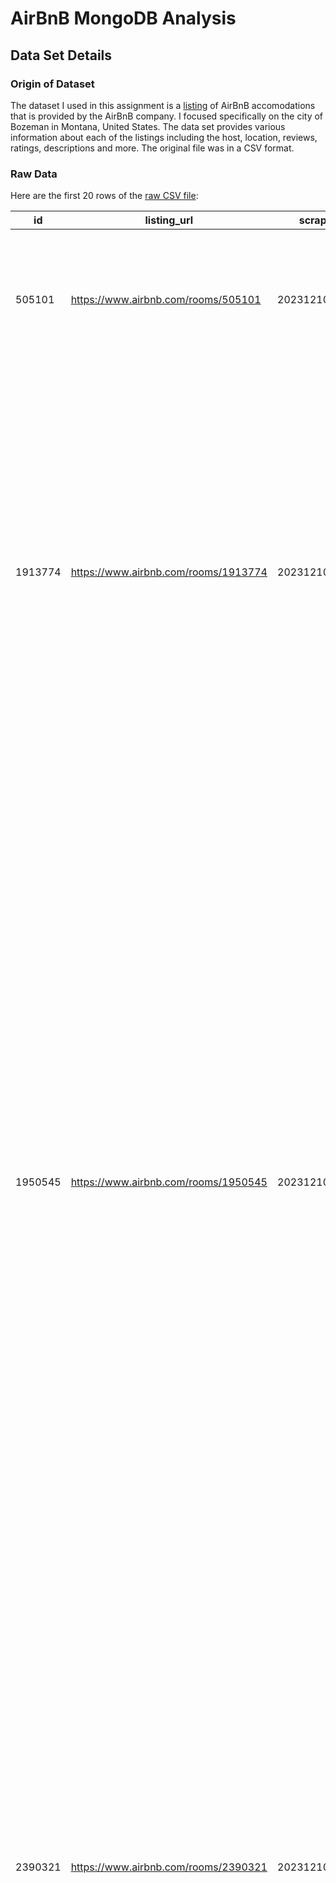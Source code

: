 # AirBnB MongoDB Analysis

## Data Set Details

### Origin of Dataset
The dataset I used in this assignment is a [listing](https://insideairbnb.com/get-the-data/) of AirBnB accomodations that is provided by the AirBnB company. I focused specifically on the city of Bozeman in Montana, United States. The data set provides various information about each of the listings including the host, location, reviews, ratings, descriptions and more. The original file was in a CSV format.

### Raw Data

Here are the first 20 rows of the [raw CSV file](data/listings.csv):

|id     |listing_url                         |scrape_id     |last_scraped|source     |name                                                         |description|neighborhood_overview                                                                                                                                                                                                                                                                                                                                                                                                                                                                                                                                                                                                                                                                                                                                                                                                                                                                                                                                                                                                                   |picture_url                                                                                                    |host_id |host_url                                  |host_name    |host_since|host_location    |host_about                                                                                                                                                                                                                                                                                                                                                                                                                                                                                                                                                                                                                                                                                                                                                                                                                                                                                                                                                                                                                                                                                                                                                                                                                                                                                                                                                                                                                                                                                                                                                                                                                                                                                                                                                                                                                                                                                                                                                                                                                                                                                                                                                                                                                                                                    |host_response_time|host_response_rate|host_acceptance_rate|host_is_superhost|host_thumbnail_url                                                                                                               |host_picture_url                                                                                                                    |host_neighbourhood|host_listings_count|host_total_listings_count|host_verifications              |host_has_profile_pic|host_identity_verified|neighbourhood                  |neighbourhood_cleansed|neighbourhood_group_cleansed|latitude|longitude |property_type       |room_type      |accommodates|bathrooms|bathrooms_text|bedrooms|beds|amenities|price  |minimum_nights|maximum_nights|minimum_minimum_nights|maximum_minimum_nights|minimum_maximum_nights|maximum_maximum_nights|minimum_nights_avg_ntm|maximum_nights_avg_ntm|calendar_updated|has_availability|availability_30|availability_60|availability_90|availability_365|calendar_last_scraped|number_of_reviews|number_of_reviews_ltm|number_of_reviews_l30d|first_review|last_review|review_scores_rating|review_scores_accuracy|review_scores_cleanliness|review_scores_checkin|review_scores_communication|review_scores_location|review_scores_value|license|instant_bookable|calculated_host_listings_count|calculated_host_listings_count_entire_homes|calculated_host_listings_count_private_rooms|calculated_host_listings_count_shared_rooms|reviews_per_month|
|-------|------------------------------------|--------------|------------|-----------|-------------------------------------------------------------|-----------|----------------------------------------------------------------------------------------------------------------------------------------------------------------------------------------------------------------------------------------------------------------------------------------------------------------------------------------------------------------------------------------------------------------------------------------------------------------------------------------------------------------------------------------------------------------------------------------------------------------------------------------------------------------------------------------------------------------------------------------------------------------------------------------------------------------------------------------------------------------------------------------------------------------------------------------------------------------------------------------------------------------------------------------|---------------------------------------------------------------------------------------------------------------|--------|------------------------------------------|-------------|----------|-----------------|------------------------------------------------------------------------------------------------------------------------------------------------------------------------------------------------------------------------------------------------------------------------------------------------------------------------------------------------------------------------------------------------------------------------------------------------------------------------------------------------------------------------------------------------------------------------------------------------------------------------------------------------------------------------------------------------------------------------------------------------------------------------------------------------------------------------------------------------------------------------------------------------------------------------------------------------------------------------------------------------------------------------------------------------------------------------------------------------------------------------------------------------------------------------------------------------------------------------------------------------------------------------------------------------------------------------------------------------------------------------------------------------------------------------------------------------------------------------------------------------------------------------------------------------------------------------------------------------------------------------------------------------------------------------------------------------------------------------------------------------------------------------------------------------------------------------------------------------------------------------------------------------------------------------------------------------------------------------------------------------------------------------------------------------------------------------------------------------------------------------------------------------------------------------------------------------------------------------------------------------------------------------------|------------------|------------------|--------------------|-----------------|---------------------------------------------------------------------------------------------------------------------------------|------------------------------------------------------------------------------------------------------------------------------------|------------------|-------------------|-------------------------|--------------------------------|--------------------|----------------------|-------------------------------|----------------------|----------------------------|--------|----------|--------------------|---------------|------------|---------|--------------|--------|----|---------|-------|--------------|--------------|----------------------|----------------------|----------------------|----------------------|----------------------|----------------------|----------------|----------------|---------------|---------------|---------------|----------------|---------------------|-----------------|---------------------|----------------------|------------|-----------|--------------------|----------------------|-------------------------|---------------------|---------------------------|----------------------|-------------------|-------|----------------|------------------------------|-------------------------------------------|--------------------------------------------|-------------------------------------------|-----------------|
|505101 |https://www.airbnb.com/rooms/505101 |20231210055146|2023-12-10  |city scrape|Home in Bozeman · ★4.97 · 2 bedrooms · 2 beds · 2 baths      |           |It is close to everything. Older neighborhood with mature trees, I think it is one of the nicest avenues in Bozeman.<br />*Lots of construction in the neighborhood summer of 2023 road North of our block, and house next door is being renovated.                                                                                                                                                                                                                                                                                                                                                                                                                                                                                                                                                                                                                                                                                                                                                                                     |https://a0.muscache.com/pictures/6561696/fd37ec8a_original.jpg                                                 |2490712 |https://www.airbnb.com/users/show/2490712 |Stacie       |2012-05-29|Bozeman, MT      | I love my home and love sharing it.                                                                                                                                                                                                                                                                                                                                                                                                                                                                                                                                                                                                                                                                                                                                                                                                                                                                                                                                                                                                                                                                                                                                                                                                                                                                                                                                                                                                                                                                                                                                                                                                                                                                                                                                                                                                                                                                                                                                                                                                                                                                                                                                                                                                                                          |within a few hours|100%              |100%                |t                |https://a0.muscache.com/im/pictures/user/c408e566-8584-4825-bb2f-5009d19259c4.jpg?aki_policy=profile_small                       |https://a0.muscache.com/im/pictures/user/c408e566-8584-4825-bb2f-5009d19259c4.jpg?aki_policy=profile_x_medium                       |                  |1                  |1                        |['email', 'phone']              |t                   |t                     |Bozeman, Montana, United States|Bozeman               |                            |45.67934|-111.04756|Entire home         |Entire home/apt|4           |         |2 baths       |        |2   |[]       |$160.00|3             |14            |3                     |3                     |14                    |14                    |3.0                   |14.0                  |                |t               |0              |0              |0              |0               |2023-12-10           |234              |33                   |1                     |2012-09-03  |2023-11-18 |4.97                |4.95                  |4.97                     |4.99                 |4.98                       |4.98                  |4.9                |       |f               |1                             |1                                          |0                                           |0                                          |1.71             |
|1913774|https://www.airbnb.com/rooms/1913774|20231210055146|2023-12-10  |city scrape|Guesthouse in Bozeman · ★4.97 · 1 bedroom · 1 bed · 1 bath   |           |                                                                                                                                                                                                                                                                                                                                                                                                                                                                                                                                                                                                                                                                                                                                                                                                                                                                                                                                                                                                                                        |https://a0.muscache.com/pictures/9048a384-f2a5-408c-9f89-c2a9f9f87381.jpg                                      |9892898 |https://www.airbnb.com/users/show/9892898 |Brian        |2013-11-08|Bozeman, MT      |I'm a born and raised Montanan. I've done some traveling around the world and I just couldn't leave "The Last Best Place". I am a designer at A&E Design, a local Architecture and Design Firm.   I live in the main house of the property with my black lab mix 'River'.  We spend a lot of our time outside on the river, slopes, hunting, camping, or hanging out in Historic Downtown Bozeman.   We look forward to accommodating you and your adventure to this great town.                                                                                                                                                                                                                                                                                                                                                                                                                                                                                                                                                                                                                                                                                                                                                                                                                                                                                                                                                                                                                                                                                                                                                                                                                                                                                                                                                                                                                                                                                                                                                                                                                                                                                                                                                                                              |within an hour    |100%              |100%                |t                |https://a0.muscache.com/im/pictures/user/0c0127f3-b094-4e00-9475-856b88234808.jpg?aki_policy=profile_small                       |https://a0.muscache.com/im/pictures/user/0c0127f3-b094-4e00-9475-856b88234808.jpg?aki_policy=profile_x_medium                       |                  |1                  |1                        |['email', 'phone', 'work_email']|t                   |t                     |                               |Bozeman               |                            |45.68422|-111.03839|Entire guesthouse   |Entire home/apt|2           |         |1 bath        |        |1   |[]       |$139.00|3             |1125          |2                     |3                     |1125                  |1125                  |2.7                   |1125.0                |                |t               |0              |0              |0              |0               |2023-12-10           |454              |74                   |3                     |2013-11-22  |2023-12-02 |4.97                |4.98                  |4.96                     |4.99                 |4.99                       |4.92                  |4.94               |       |f               |1                             |1                                          |0                                           |0                                          |3.71             |
|1950545|https://www.airbnb.com/rooms/1950545|20231210055146|2023-12-10  |city scrape|Home in Bozeman · ★4.74 · 1 bedroom · 2 beds · 1.5 baths     |           |This is a great neighborhood - it's a nice, short, walk to downtown or a number of neighborhood attractions such as an excellent Italian bakery and coffee shop.  Great atmosphere and high quality offerings!                                                                                                                                                                                                                                                                                                                                                                                                                                                                                                                                                                                                                                                                                                                                                                                                                          |https://a0.muscache.com/pictures/prohost-api/Hosting-1950545/original/7bb592c9-fd9a-4425-ad37-ebb956a93a4b.jpeg|8224408 |https://www.airbnb.com/users/show/8224408 |Paul         |2013-08-17|Bozeman, MT      |I started Bozeman Cottage Vacation Rentals in 1998 which has now grown to 17 properties, mostly within walking distance from downtown Bozeman. I also work in renewable energy - solar thermal, permaculture, electric bikes, and biofuels - and strive to keep Bozeman Cottage low impact.  I stock the houses with non-toxic body products and cleaners, and are as efficient as possible with heating and cooling.  I also run a bicycle rental business so you can easily and affordably see Bozeman on 2-wheels!  Note: I manage a few different guest houses and reviews are shown collectively for all places. The few reservations that had to be cancelled over the years were mostly due to date conflicts when calendars failed to update automatically. The July 2016 reservation was cancelled when the guests revealed that they had two cats after using autobook, for which Airbnb charged me 100, so unfortunately I no longer use autobook.                                                                                                                                                                                                                                                                                                                                                                                                                                                                                                                                                                                                                                                                                                                                                                                                                                                                                                                                                                                                                                                                                                                                                                                                                                                                                                                 |within an hour    |100%              |100%                |t                |https://a0.muscache.com/im/pictures/user/f9efc11c-1d61-4d59-9536-629dd2ddd084.jpg?aki_policy=profile_small                       |https://a0.muscache.com/im/pictures/user/f9efc11c-1d61-4d59-9536-629dd2ddd084.jpg?aki_policy=profile_x_medium                       |                  |24                 |36                       |['email', 'phone']              |t                   |t                     |Bozeman, Montana, United States|Bozeman               |                            |45.68563|-111.03118|Entire home         |Entire home/apt|4           |         |1.5 baths     |        |2   |[]       |$198.00|3             |30            |4                     |7                     |30                    |30                    |4.9                   |30.0                  |                |t               |30             |53             |75             |332             |2023-12-10           |35               |2                    |0                     |2014-05-27  |2023-09-02 |4.74                |4.89                  |4.8                      |4.94                 |4.97                       |4.97                  |4.68               |       |f               |22                            |22                                         |0                                           |0                                          |0.30             |
|2390321|https://www.airbnb.com/rooms/2390321|20231210055146|2023-12-10  |city scrape|Rental unit in Bozeman · ★4.95 · 1 bedroom · 1 bed · 1 bath  |           |I love that it is 2 blocks from the heart of downtown Bozeman where you will find a wonderful assortment of shops, restaurants, the city library, walking trails, and a park. A walking trail start just 1 block south that will take you by fields, wooded areas, creeks, and  a duck pond.  It is four blocks to the city library and one block to Bogert Park and the outdoor city pool.  Being a native of this area, I will be able to help you match your preferences regarding restaurants, activities, etc. to the huge array of options.  <br /><br />Bozeman and the surrounding area has so much to offer:  1.5 hours to Yellowstone Park, unending hiking and cross country ski trails, two top notch downhill ski areas with a total of 24 lifts and 222 named runs, world class fishing, golfing, everything from amazing sushi to one of the best steaks you will ever eat, great little shops with unique items, amazing chocolates and caramels made locally, the best shoe store ever, majestic mountains all around a|https://a0.muscache.com/pictures/31808170/767c0192_original.jpg                                                |7849959 |https://www.airbnb.com/users/show/7849959 |Irene        |2013-07-31|Bozeman, MT      |I have lived in or near Bozeman all of my life.  I purchased this home several years ago and raised my three children here and now that they are off on their own adventures, I would love to share this home with you and all this amazing area has to offer.                                                                                                                                                                                                                                                                                                                                                                                                                                                                                                                                                                                                                                                                                                                                                                                                                                                                                                                                                                                                                                                                                                                                                                                                                                                                                                                                                                                                                                                                                                                                                                                                                                                                                                                                                                                                                                                                                                                                                                                                                |within an hour    |100%              |100%                |f                |https://a0.muscache.com/im/users/7849959/profile_pic/1392311847/original.jpg?aki_policy=profile_small                            |https://a0.muscache.com/im/users/7849959/profile_pic/1392311847/original.jpg?aki_policy=profile_x_medium                            |                  |2                  |2                        |['email', 'phone']              |t                   |f                     |Bozeman, Montana, United States|Bozeman               |                            |45.67434|-111.0333 |Entire rental unit  |Entire home/apt|2           |         |1 bath        |        |1   |[]       |$150.00|3             |3             |3                     |3                     |3                     |3                     |3.0                   |3.0                   |                |t               |27             |54             |81             |170             |2023-12-10           |44               |4                    |1                     |2016-05-09  |2023-11-12 |4.95                |5.0                   |5.0                      |5.0                  |4.98                       |5.0                   |4.7                |       |t               |2                             |2                                          |0                                           |0                                          |0.48             |
|2536175|https://www.airbnb.com/rooms/2536175|20231210055146|2023-12-10  |city scrape|Home in Bozeman · ★4.77 · 3 bedrooms · 3 beds · 2 baths      |           |Great neighborhood, close to parks, campus, great restaurants and bars! Quiet, yet centrally located. If you're planning on staying in town there is no need to rent a car.                                                                                                                                                                                                                                                                                                                                                                                                                                                                                                                                                                                                                                                                                                                                                                                                                                                             |https://a0.muscache.com/pictures/85225380/273d21ea_original.jpg                                                |8287259 |https://www.airbnb.com/users/show/8287259 |Kris And Alex|2013-08-20|Livingston, MT   |We have been traveling with Airbnb for the past 6 years and have been hosts ourselves for the past 4. We love the experience of staying in a home and getting familiar with a neighborhood when we travel and we are happy to pass that experience along to our guests.  We reside in Livingston, Montana where we spend our free time floating the rivers, fishing and camping in the summers and skiing at nearby Bridger Bowl in the winter.  We prefer our privacy and independence when we travel but are always open to local tips and suggestions and we are happy to give you the same when you come to Montana. We are both local business owners who have a combined 30+ years in the area. We are more than happy to share any knowledge of the area that we have with you. Please ask!                                                                                                                                                                                                                                                                                                                                                                                                                                                                                                                                                                                                                                                                                                                                                                                                                                                                                                                                                                                                                                                                                                                                                                                                                                                                                                                                                                                                                                                                            |within an hour    |100%              |97%                 |f                |https://a0.muscache.com/im/pictures/user/9fc2f024-55fa-4a30-9d0c-8bf1afb012e2.jpg?aki_policy=profile_small                       |https://a0.muscache.com/im/pictures/user/9fc2f024-55fa-4a30-9d0c-8bf1afb012e2.jpg?aki_policy=profile_x_medium                       |                  |2                  |2                        |['email', 'phone']              |t                   |t                     |Bozeman, Montana, United States|Bozeman               |                            |45.66473|-111.03977|Entire home         |Entire home/apt|6           |         |2 baths       |        |3   |[]       |$160.00|3             |31            |3                     |3                     |31                    |31                    |3.0                   |31.0                  |                |t               |0              |0              |0              |0               |2023-12-10           |271              |33                   |3                     |2014-07-01  |2023-11-25 |4.77                |4.87                  |4.75                     |4.91                 |4.83                       |4.88                  |4.72               |       |f               |1                             |1                                          |0                                           |0                                          |2.36             |
|2839082|https://www.airbnb.com/rooms/2839082|20231210055146|2023-12-10  |city scrape|Home in Bozeman · ★4.97 · 2 bedrooms · 2 beds · 1 bath       |           |Walking distance to downtown, Petes hill, Bogart park farmers market and ice rink. Both Koch and Lindley are not through streets making this quite but still in the heart of downtown. Wonderful neighbors with a true sense of community                                                                                                                                                                                                                                                                                                                                                                                                                                                                                                                                                                                                                                                                                                                                                                                               |https://a0.muscache.com/pictures/61289180-8ba0-4dcb-8800-f81712c5dd58.jpg                                      |1577112 |https://www.airbnb.com/users/show/1577112 |Zack         |2012-01-07|Bozeman, MT      |I'm originally from Colorado and calling Bozeman Montana my home for the last 16 years.  My passions are skiing, fishing, camping, biking, live music and anything outdoors.  I am happy to share my home with respectful guest. The community here is amazing and I hope you get a taste of the quite, old bozeman.  I hope the location and space of my house serves as a home base for your time in Montana.                                                                                                                                                                                                                                                                                                                                                                                                                                                                                                                                                                                                                                                                                                                                                                                                                                                                                                                                                                                                                                                                                                                                                                                                                                                                                                                                                                                                                                                                                                                                                                                                                                                                                                                                                                                                                                                               |N/A               |N/A               |67%                 |f                |https://a0.muscache.com/im/pictures/user/ca568c93-83e7-4de2-970f-5cb184fc2cec.jpg?aki_policy=profile_small                       |https://a0.muscache.com/im/pictures/user/ca568c93-83e7-4de2-970f-5cb184fc2cec.jpg?aki_policy=profile_x_medium                       |                  |1                  |1                        |['email', 'phone']              |t                   |t                     |Bozeman, Montana, United States|Bozeman               |                            |45.6757 |-111.03284|Entire home         |Entire home/apt|4           |         |1 bath        |        |2   |[]       |$650.00|3             |55            |3                     |3                     |55                    |55                    |3.0                   |55.0                  |                |t               |0              |0              |0              |0               |2023-12-10           |66               |3                    |0                     |2015-12-16  |2023-08-22 |4.97                |4.94                  |4.99                     |4.98                 |5.0                        |5.0                   |4.73               |       |f               |1                             |1                                          |0                                           |0                                          |0.68             |
|2968623|https://www.airbnb.com/rooms/2968623|20231210055146|2023-12-10  |city scrape|Guesthouse in Bozeman · ★4.94 · 1 bedroom · 1 bed · 1 bath   |           |At the cottage you are a few blocks from MSU campus, Joe's Parkway Grocery, Pickle Barrel sandwiches AND Ice Cream shop, 2 coffee shops, and the AWESOME Columbo Pizza place. Neighborhood parks - Cooper Park and Southside Park- are also a few blocks away.                                                                                                                                                                                                                                                                                                                                                                                                                                                                                                                                                                                                                                                                                                                                                                          |https://a0.muscache.com/pictures/miso/Hosting-2968623/original/4ff94439-0639-42a4-821f-524006c1116e.jpeg       |15146634|https://www.airbnb.com/users/show/15146634|Frances      |2014-05-05|Bozeman, MT      |I am a mother of 2 who enjoys to cook and play outside. I love my neighborhood and would not want to live anywhere else in Bozeman- and trust me I have looked but this is the place for me!  Both my husband and I are from the East coast and travel back as often as possible.  I love the warm season here and my husband loves the cold-you will get plenty of input from us if you need suggestions on what to do.                                                                                                                                                                                                                                                                                                                                                                                                                                                                                                                                                                                                                                                                                                                                                                                                                                                                                                                                                                                                                                                                                                                                                                                                                                                                                                                                                                                                                                                                                                                                                                                                                                                                                                                                                                                                                                                      |within an hour    |100%              |77%                 |t                |https://a0.muscache.com/im/pictures/user/f58665cd-b17c-4580-9b1a-c2ac4e4b4c83.jpg?aki_policy=profile_small                       |https://a0.muscache.com/im/pictures/user/f58665cd-b17c-4580-9b1a-c2ac4e4b4c83.jpg?aki_policy=profile_x_medium                       |                  |2                  |2                        |['email', 'phone']              |t                   |t                     |Bozeman, Montana, United States|Bozeman               |                            |45.67241|-111.04913|Entire guesthouse   |Entire home/apt|4           |         |1 bath        |        |1   |[]       |$125.00|2             |1125          |2                     |2                     |1125                  |1125                  |2.0                   |1125.0                |                |t               |9              |33             |33             |93              |2023-12-10           |175              |11                   |0                     |2015-07-22  |2023-10-23 |4.94                |4.94                  |4.82                     |4.98                 |4.98                       |4.94                  |4.88               |       |f               |1                             |1                                          |0                                           |0                                          |1.71             |
|3372306|https://www.airbnb.com/rooms/3372306|20231210055146|2023-12-10  |city scrape|Home in Bozeman · ★4.88 · 2 bedrooms · 2 beds · 1 bath       |           |Great location! Only a few blocks walking distance to Main Street. I'd be happy to give you restaurant, bar and cafe recommendations. Bridger Bowl ski resort is 15 miles up the road, and Big Sky ski resort is about an hour away. Lots of hiking, biking and rivers to enjoy around Bozeman. The north entrance to Yellowstone National Park is around 1 1/2 hours away.                                                                                                                                                                                                                                                                                                                                                                                                                                                                                                                                                                                                                                                             |https://a0.muscache.com/pictures/miso/Hosting-3372306/original/d4d26f47-c4f6-4bda-9b6d-0e35e5a48dd7.jpeg       |190138  |https://www.airbnb.com/users/show/190138  |Anna         |2010-08-03|San Francisco, CA|Avid cyclist, horse rider and skier. Favorite travel destinations: Costa Rica, Scandinavia, France, Italy, and the Rocky Mountains.                                                                                                                                                                                                                                                                                                                                                                                                                                                                                                                                                                                                                                                                                                                                                                                                                                                                                                                                                                                                                                                                                                                                                                                                                                                                                                                                                                                                                                                                                                                                                                                                                                                                                                                                                                                                                                                                                                                                                                                                                                                                                                                                           |N/A               |N/A               |100%                |f                |https://a0.muscache.com/im/users/190138/profile_pic/1403222766/original.jpg?aki_policy=profile_small                             |https://a0.muscache.com/im/users/190138/profile_pic/1403222766/original.jpg?aki_policy=profile_x_medium                             |Ashbury Heights   |2                  |3                        |['email', 'phone']              |t                   |t                     |Bozeman, Montana, United States|Bozeman               |                            |45.68444|-111.04357|Entire home         |Entire home/apt|4           |         |1 bath        |        |2   |[]       |$199.00|30            |1125          |28                    |30                    |1125                  |1125                  |29.8                  |1125.0                |                |t               |0              |0              |0              |213             |2023-12-10           |67               |0                    |0                     |2014-09-13  |2019-05-27 |4.88                |4.99                  |4.91                     |4.95                 |4.97                       |4.97                  |4.88               |       |f               |1                             |1                                          |0                                           |0                                          |0.60             |
|4008507|https://www.airbnb.com/rooms/4008507|20231210055146|2023-12-10  |city scrape|Guest suite in Bozeman · ★4.99 · 1 bedroom · 2 beds · 1 bath |           |The Southside of Bozeman is the main historic district. It is composed of safe, and friendly neighborhoods lined with mature trees, and an eclectic array of architecture. From our home, it is only a few minute walk to MSU, a short bike ride or walk to the historic downtown. And just two blocks from our home is Bozeman's Southside Park, with a play ground for kids, plus tennis/pickle ball courts, and in the winter,  an ice skating rink.                                                                                                                                                                                                                                                                                                                                                                                                                                                                                                                                                                                 |https://a0.muscache.com/pictures/50407833/6450630b_original.jpg                                                |20738079|https://www.airbnb.com/users/show/20738079|Lori         |2014-08-30|Bozeman, MT      |We found our home with a promise of rhubarb pies . . .   Here is the back story to that rather strange sounding statement. My husband is from Alaska but went to dental school in San Francisco, where we met. He knew he had to get back to the mountains - so we spent the late 1990's searching for our "forever" college/mountain town. Our first visit to Bozeman and we knew it would be our future community - but the search for the "forever" home proved more difficult.   Eventually, we placed notes on the doors of our favorite Bozeman homes, promising 20 years of rhubarb pies to anyone who led us to our forever home. Jane, the sweet grandmother who owned this 1920's  former sorority house responded, saying she had a rhubarb plant in the backyard and wanted to sell to a young family who would take good care of the place - and the rest is history.   The summer of 2020 we will deliver our 20th rhubarb pie to Jane!   Here are a few other details you might want to know about your potential host (Website hidden by Airbnb) taught culture related courses (e.g. "The Cultural Dimensions of International Business" & "Film, Photos & Culture: A Global Perspective") at Montana State University for about 15 years until I retired in 2020. My husband, Scott, daughter, Sumner and I were part-time ski instructors at Big Sky in the past, but now just ski for fun.  Scott is an avid bike rider, and even completed the 2,500+ mile "Great Divide Mountain Bike Ride" in the fall of 2016. Which means he rode from Banff, Canada to Mexico, on a mountain bike. He did it over a series of week-long segments - camping out along the way. When he is not riding he works doing dentistry here in Bozeman.   Sumner studied "Global Health & Education" at Colorado College, and graduated in 2018. She nordic and Alpine skis, runs and climbs and is now in medical school at the University of Washington.   Sumner's pup, Magnolia is a Bernedoodle. She is very friendly - but a bit shy at first.  She might bark - and also wag her tail - the 1st time she see's you but once you've been introduced she warms up quickly.  We are looking forward to hosting you, and hope you have a great experience here in Bozeman! |within an hour    |100%              |100%                |t                |https://a0.muscache.com/im/users/20738079/profile_pic/1434177122/original.jpg?aki_policy=profile_small                           |https://a0.muscache.com/im/users/20738079/profile_pic/1434177122/original.jpg?aki_policy=profile_x_medium                           |                  |1                  |2                        |['email', 'phone', 'work_email']|t                   |t                     |Bozeman, Montana, United States|Bozeman               |                            |45.66932|-111.04256|Entire guest suite  |Entire home/apt|3           |         |1 bath        |        |2   |[]       |$194.00|1             |1125          |1                     |1                     |1125                  |1125                  |1.0                   |1125.0                |                |t               |0              |0              |0              |0               |2023-12-10           |223              |46                   |2                     |2015-06-14  |2023-12-03 |4.99                |5.0                   |4.97                     |5.0                  |4.99                       |5.0                   |4.94               |       |f               |1                             |1                                          |0                                           |0                                          |2.16             |
|4116964|https://www.airbnb.com/rooms/4116964|20231210055146|2023-12-10  |city scrape|Home in Bozeman · ★4.86 · 1 bedroom · 2 beds · 1 private bath|           |Our house is surrounded by some great trails that hook up with fun xc skiing courses and also great for biking, walking and running. <br />-Great views. <br />-Our neighborhood is affectionately called the “Tree Streets” where most of the trees are bigger than the homes.                                                                                                                                                                                                                                                                                                                                                                                                                                                                                                                                                                                                                                                                                                                                                         |https://a0.muscache.com/pictures/51756766/cbf3caa7_original.jpg                                                |7722453 |https://www.airbnb.com/users/show/7722453 |Rachel       |2013-07-25|Bozeman, MT      |I’ve been enjoying the MAGICAL  outdoors from the mountains to the ocean all of my life.   Bozeman usually has beautiful weather, with too many summer activities to list from biking hiking kitesurfing you name it!…winter skiing both downhill + xc are some of the best in the world. The fishing is phenomenal, the people amazingly friendly + the town of Bozeman has so much to offer..Come play in the outdoors!  Happy to make some great suggestions!                                                                                                                                                                                                                                                                                                                                                                                                                                                                                                                                                                                                                                                                                                                                                                                                                                                                                                                                                                                                                                                                                                                                                                                                                                                                                                                                                                                                                                                                                                                                                                                                                                                                                                                                                                                                              |N/A               |N/A               |100%                |t                |https://a0.muscache.com/im/pictures/user/User-7722453/original/049e9f5d-b968-485b-be3c-de0dc93eb321.jpeg?aki_policy=profile_small|https://a0.muscache.com/im/pictures/user/User-7722453/original/049e9f5d-b968-485b-be3c-de0dc93eb321.jpeg?aki_policy=profile_x_medium|                  |3                  |6                        |['email', 'phone']              |t                   |t                     |Bozeman, Montana, United States|Bozeman               |                            |45.65921|-111.01598|Private room in home|Private room   |1           |         |1 private bath|        |2   |[]       |$91.00 |5             |20            |5                     |5                     |1125                  |1125                  |5.0                   |1125.0                |                |t               |30             |60             |89             |89              |2023-12-10           |70               |2                    |0                     |2014-10-08  |2023-05-31 |4.86                |4.94                  |4.91                     |4.9                  |4.87                       |4.97                  |4.9                |       |f               |3                             |1                                          |2                                           |0                                          |0.63             |
|4134363|https://www.airbnb.com/rooms/4134363|20231210055146|2023-12-10  |city scrape|Place to stay in Bozeman · ★4.92 · 1 bedroom · 2 beds · 1 bath|           |We think our neighborhood is the nicest in Bozeman. Here is where you will find most of the town's historic homes, including the Story Mansion just one block away. There is a wonderful, friendly atmosphere with a mix of locals, transplant families, and university students who all live in Bozeman for the amazing quality of life and accessibility to the incredible array of outdoor activities and beauty. MSU and downtown are each less than 10 minutes by foot. Hiking and biking trails are close by.                                                                                                                                                                                                                                                                                                                                                                                                                                                                                                                     |https://a0.muscache.com/pictures/miso/Hosting-4134363/original/02b0cbb6-3f42-4a61-9a18-c0f55c35bd48.jpeg       |21447984|https://www.airbnb.com/users/show/21447984|Sharon       |2014-09-17|Bozeman, MT      |I have had my home and cottage in Bozeman for over 20 years. During that time our family lived abroad in Lugano, Switzerland, and then Surrey, England for over 9 years, returning to our home once or twice a year to stay in touch with lovely Bozeman and our wonderful local friends. We are originally from Connecticut and have lots of family there that we visit regularly. I’ve been back in Bozeman full time for about 8 years and love all the many activities MT has to offer including skiing, snow shoeing, hiking, cycling, camping, tennis, pickleball, yoga  and so much more.   I have two sons, one who graduated from the US Naval Academy Annapolis and is now a Marine Officer stationed at Camp Lejeune in North Carolina. The other graduated from University College London, England Medical School and is currently working as a doctor in London and is a competitive rower.   I’m busy managing my rental properties located on the edge of the MSU campus and our lovely Yellow Dogs guest Cottage along with working as a Property Manager for others.   Our Yellow Dogs are named Rumo & Tater.  You will occasionally see them playing and chasing balls in the fenced in backyard.                                                                                                                                                                                                                                                                                                                                                                                                                                                                                                                                                                                                                                                                                                                                                                                                                                                                                                                                                                                                                                                          |within an hour    |100%              |95%                 |t                |https://a0.muscache.com/im/pictures/user/ada6c22f-fdc9-447e-99f8-c1adb5ff0937.jpg?aki_policy=profile_small                       |https://a0.muscache.com/im/pictures/user/ada6c22f-fdc9-447e-99f8-c1adb5ff0937.jpg?aki_policy=profile_x_medium                       |                  |3                  |3                        |['email', 'phone']              |t                   |t                     |Bozeman, Montana, United States|Bozeman               |                            |45.67114|-111.04041|Entire place        |Entire home/apt|3           |         |1 bath        |        |2   |[]       |$265.00|4             |120           |4                     |4                     |1125                  |1125                  |4.0                   |1125.0                |                |t               |30             |60             |90             |179             |2023-12-10           |87               |7                    |0                     |2014-11-15  |2023-10-17 |4.92                |4.85                  |4.93                     |4.99                 |5.0                        |4.96                  |4.87               |       |f               |3                             |3                                          |0                                           |0                                          |0.79             |
|4407200|https://www.airbnb.com/rooms/4407200|20231210055146|2023-12-10  |city scrape|Townhouse in Bozeman · ★4.67 · 3 bedrooms · 5 beds · 2 baths |           |On the golf course and ski/in/out for Nordic Skiing. Nice trails on the golf course!                                                                                                                                                                                                                                                                                                                                                                                                                                                                                                                                                                                                                                                                                                                                                                                                                                                                                                                                                    |https://a0.muscache.com/pictures/55353052/ff8d5641_original.jpg                                                |22877888|https://www.airbnb.com/users/show/22877888|Shaun & Nathalie|2014-10-23|Bozeman, MT      | Our story is pretty unusual, one Hawaiian girl living on Maui met this cowboy from Montana and they got married...                                                                                                                                                                                                                                                                                                                                                                                                                                                                                                                                                                                                                                                                                                                                                                                                                                                                                                                                                                                                                                                                                                                                                                                                                                                                                                                                                                                                                                                                                                                                                                                                                                                                                                                                                                                                                                                                                                                                                                                                                                                                                                                                                           |within an hour    |100%              |92%                 |f                |https://a0.muscache.com/im/users/22877888/profile_pic/1416678351/original.jpg?aki_policy=profile_small                           |https://a0.muscache.com/im/users/22877888/profile_pic/1416678351/original.jpg?aki_policy=profile_x_medium                           |                  |2                  |7                        |['email', 'phone']              |t                   |f                     |Bozeman, Montana, United States|Bozeman               |                            |45.73038|-111.06779|Entire townhouse    |Entire home/apt|7           |         |2 baths       |        |5   |[]       |$213.00|2             |1125          |2                     |2                     |1125                  |1125                  |2.0                   |1125.0                |                |t               |0              |0              |0              |0               |2023-12-10           |146              |17                   |0                     |2014-11-16  |2023-10-23 |4.67                |4.75                  |4.65                     |4.87                 |4.69                       |4.83                  |4.67               |       |t               |1                             |1                                          |0                                           |0                                          |1.32             |
|4778710|https://www.airbnb.com/rooms/4778710|20231210055146|2023-12-10  |previous scrape|Home in Bozeman · 3 bedrooms · 2 beds · 2 baths              |           |This is a very family friendly neighborhood with walking trails throughout. Harvest Creek  is  known for it's convenient location,  pristine  houses,  manicured lawns, trees & walking trails.                                                                                                                                                                                                                                                                                                                                                                                                                                                                                                                                                                                                                                                                                                                                                                                                                                         |https://a0.muscache.com/pictures/60005791/71490f69_original.jpg                                                |14101343|https://www.airbnb.com/users/show/14101343|Steve & Ellie|2014-04-09|Destin, FL       |My husband and I are an active retired couple that enjoy traveling & doing primarily "staycations".  We  decided two years into retirement instead of staying in (Hidden by Airbnb) ’s to turn houses we purchased in Bozeman, Montana (our favorite place)  and Columbia , Missouri into (Hidden by Airbnb) ’s.  We love the lifestyle of living close to our families who are in different states and then renting our houses to people that need short term rentals.  We set our houses up with our guests in mind which simplifies and streamlines our living as well. We have met absolutely wonderful people along this 10 year journey and love the lifestyle. We enjoy hiking, biking, kayaking, fishing, watercolor and most of all hanging out with family.  We try to live by the motto  "treat others as you would have them treat you" and generally all else falls in place.                                                                                                                                                                                                                                                                                                                                                                                                                                                                                                                                                                                                                                                                                                                                                                                                                                                                                                                                                                                                                                                                                                                                                                                                                                                                                                                                                                                    |N/A               |N/A               |0%                  |f                |https://a0.muscache.com/im/users/14101343/profile_pic/1418152053/original.jpg?aki_policy=profile_small                           |https://a0.muscache.com/im/users/14101343/profile_pic/1418152053/original.jpg?aki_policy=profile_x_medium                           |                  |2                  |9                        |['email', 'phone']              |t                   |t                     |Bozeman, Montana, United States|Bozeman               |                            |45.68605|-111.07734|Entire home         |Entire home/apt|4           |         |2 baths       |        |2   |[]       |$139.00|3             |182           |3                     |3                     |182                   |182                   |3.0                   |182.0                 |                |t               |1              |1              |1              |1               |2023-12-10           |0                |0                    |0                     |            |           |                    |                      |                         |                     |                           |                      |                   |       |f               |1                             |1                                          |0                                           |0                                          |                 |
|6662056|https://www.airbnb.com/rooms/6662056|20231210055146|2023-12-10  |city scrape|Home in Bozeman · ★4.82 · 4 bedrooms · 5 beds · 2.5 baths    |           |Whether you are an outdoor enthusiast, enjoy strolling the historic street of downtown Bozeman or visiting the Gallatin Valley on business - this is your home away from home.  You will be within walking distance to the thriving downtown area with many restaurants, coffee shops, salons, boutiques, cultural venues, Montana State University,and the world famous Museum of the Rockies.  There are miles of hiking, biking, and cross country trails located just blocks away. Recreation begins with the breathtaking views of the Bridger Mountains and Hyalite Recreation Area that are displayed out of the dinning and living room windows.  Burke Park,  40 acres of non fenced beauty where endless miles of trails weave through, is right around the corner.  This area features Peet's Hill which is a great place to close the day out watching the sunset with views of Bozeman.   Single track trails continue across Highland Blvd and follow Kagy Road to ‘Painted Hills Trail’.  <br /> Within minutes from this|https://a0.muscache.com/pictures/84000631/402c80de_original.jpg                                                |34871220|https://www.airbnb.com/users/show/34871220|Ehson        |2015-06-02|Bozeman, MT      |State licensed property manager.                                                                                                                                                                                                                                                                                                                                                                                                                                                                                                                                                                                                                                                                                                                                                                                                                                                                                                                                                                                                                                                                                                                                                                                                                                                                                                                                                                                                                                                                                                                                                                                                                                                                                                                                                                                                                                                                                                                                                                                                                                                                                                                                                                                                                                              |within a few hours|100%              |100%                |f                |https://a0.muscache.com/im/pictures/user/c0d5696f-01e3-47ab-a65a-083942afd0b0.jpg?aki_policy=profile_small                       |https://a0.muscache.com/im/pictures/user/c0d5696f-01e3-47ab-a65a-083942afd0b0.jpg?aki_policy=profile_x_medium                       |                  |1                  |1                        |['email', 'phone']              |t                   |f                     |Bozeman, Montana, United States|Bozeman               |                            |45.65955|-111.02278|Entire home         |Entire home/apt|8           |         |2.5 baths     |        |5   |[]       |$349.00|3             |1125          |3                     |3                     |1125                  |1125                  |3.0                   |1125.0                |                |t               |10             |31             |57             |328             |2023-12-10           |159              |17                   |0                     |2015-08-18  |2023-09-24 |4.82                |4.89                  |4.77                     |4.87                 |4.86                       |4.84                  |4.75               |       |f               |1                             |1                                          |0                                           |0                                          |1.57             |
|6783856|https://www.airbnb.com/rooms/6783856|20231210055146|2023-12-10  |city scrape|Townhouse in Bozeman · ★4.93 · 2 bedrooms · 2 beds · 2 baths |           |My townhouse is located is a quiet and secluded section on the West side of Bozeman.  The home is surrounded by large mature trees that draw many birds. The neighbors are friendly and helpful but respect privacy.                                                                                                                                                                                                                                                                                                                                                                                                                                                                                                                                                                                                                                                                                                                                                                                                                    |https://a0.muscache.com/pictures/87523423/d46e9b1f_original.jpg                                                |35514344|https://www.airbnb.com/users/show/35514344|Janette      |2015-06-10|Bozeman, MT      |Living BIG. Brave, Intentional and Grateful. That is my life motto.  I love exploring nature, hiking, viewing art, cooking and enjoying the company of good friends.  Bozeman is a great connection to all my loves.  Becoming an Airbnb host was a  venture that began after purchasing an R-Pod camper named Grace.  A way to experience new sights and new experiences. So when I am not in the peaceful surroundings of my townhouse, you will find me and Gerty, my 11 pound Brussels Griffon, enjoying the solitude of the mountains just outside the steps of Grace.                                                                                                                                                                                                                                                                                                                                                                                                                                                                                                                                                                                                                                                                                                                                                                                                                                                                                                                                                                                                                                                                                                                                                                                                                                                                                                                                                                                                                                                                                                                                                                                                                                                                                                   |N/A               |N/A               |100%                |f                |https://a0.muscache.com/im/users/35514344/profile_pic/1433990716/original.jpg?aki_policy=profile_small                           |https://a0.muscache.com/im/users/35514344/profile_pic/1433990716/original.jpg?aki_policy=profile_x_medium                           |                  |1                  |2                        |['email', 'phone']              |t                   |t                     |Bozeman, Montana, United States|Bozeman               |                            |45.679  |-111.08748|Entire townhouse    |Entire home/apt|2           |         |2 baths       |        |2   |[]       |$250.00|28            |1125          |28                    |28                    |1125                  |1125                  |28.0                  |1125.0                |                |t               |0              |0              |0              |199             |2023-12-10           |15               |0                    |0                     |2015-06-17  |2021-03-07 |4.93                |5.0                   |5.0                      |5.0                  |5.0                        |4.85                  |4.92               |       |f               |1                             |1                                          |0                                           |0                                          |0.15             |
|6800497|https://www.airbnb.com/rooms/6800497|20231210055146|2023-12-10  |city scrape|Guesthouse in Bozeman · ★4.92 · 1 bedroom · 3 beds · 1 bath  |           |The main house was built in 1880 and remodeled extensively in 2003.  Your suite was new construction in 2003.  Originally the site of one of Bozeman's blacksmith shops, the property is in the historic district just one block from Main street.  The location offers a perfect balance of proximity and privacy.  Just far enough off of Main for tranquility but only a minute or two walk to the heart of Downtown.  Go for breakfast at family oriented Overeasy or the hip Nova Cafe.  Or show up early for biscuits and gravy at the Western Cafe where ranchers, bankers and everyone in between have met over coffee for generations.                                                                                                                                                                                                                                                                                                                                                                                         |https://a0.muscache.com/pictures/d9005ced-3b04-464b-93e2-0b053b44b1e3.jpg                                      |16264310|https://www.airbnb.com/users/show/16264310|Kent         |2014-06-02|Bozeman, MT      |In our 70's, my wife Linda are retired from 45 year-long careers in outdoor pursuits and adventure travel.  We have been hosting since 2016.  From 1975 to 2015 we pioneered educational and adventure travel to Baja California (whale watching, sea kayaking, natural history)  China, Tibet, Argentina, Mongolia, and Uruguay on horseback.      We pay our cleaners more than $30 per hour.                                                                                                                                                                                                                                                                                                                                                                                                                                                                                                                                                                                                                                                                                                                                                                                                                                                                                                                                                                                                                                                                                                                                                                                                                                                                                                                                                                                                                                                                                                                                                                                                                                                                                                                                                                                                                                                                               |within an hour    |100%              |100%                |t                |https://a0.muscache.com/im/pictures/user/1c1df38a-1ed2-4d09-9e71-ba93e02210b8.jpg?aki_policy=profile_small                       |https://a0.muscache.com/im/pictures/user/1c1df38a-1ed2-4d09-9e71-ba93e02210b8.jpg?aki_policy=profile_x_medium                       |                  |1                  |1                        |['email', 'phone']              |t                   |t                     |Bozeman, Montana, United States|Bozeman               |                            |45.67712|-111.03485|Entire guesthouse   |Entire home/apt|4           |         |1 bath        |        |3   |[]       |$135.00|2             |1125          |2                     |2                     |1125                  |1125                  |2.0                   |1125.0                |                |t               |27             |57             |81             |347             |2023-12-10           |333              |34                   |0                     |2015-12-31  |2023-10-29 |4.92                |4.94                  |4.85                     |4.98                 |4.97                       |4.98                  |4.82               |       |f               |1                             |1                                          |0                                           |0                                          |3.44             |
|6881306|https://www.airbnb.com/rooms/6881306|20231210055146|2023-12-10  |city scrape|Rental unit in Bozeman · ★4.84 · 1 bedroom · 1 bed · 1 bath  |           |The neighborhood is part of the historic overlay district and is a mix of residential and business with lots of turn of the century homes and mature trees.  Take a stroll in any direction and enjoy the architecture.                                                                                                                                                                                                                                                                                                                                                                                                                                                                                                                                                                                                                                                                                                                                                                                                                 |https://a0.muscache.com/pictures/miso/Hosting-6881306/original/01d3b6d8-cd96-400f-a1c7-8c2bbd0af0b8.jpeg       |36057505|https://www.airbnb.com/users/show/36057505|Kathi        |2015-06-17|Bozeman, MT      |Welcome to my home!  I love this fun town and am happy to share it with you.  I grew up in the military; moving around, traveling to amazing places, and forming life-long relationships with amazing people.  Now that I no longer move around, having my homes in Airbnb is a great way to have new people come my way!  I live in Bozeman, MT and take advantage of all there is to offer. Love finding the hidden treasures in this state.  I have rental homes in Bozeman and Livingston, MT and Sun Valley (Ketchum), ID.  They are all in the downtown areas, all in wonderful little towns.  Someday, I may find myself beep bopping from one to the other.  I currently sell real estate in Montana, so if you come this way and fall in love, like everyone does... you know who to call!  If you do stay at one of my homes, I do hope you enjoy it.    Kathi                                                                                                                                                                                                                                                                                                                                                                                                                                                                                                                                                                                                                                                                                                                                                                                                                                                                                                                                                                                                                                                                                                                                                                                                                                                                                                                                                                                                      |within a few hours|100%              |100%                |t                |https://a0.muscache.com/im/users/36057505/profile_pic/1435782960/original.jpg?aki_policy=profile_small                           |https://a0.muscache.com/im/users/36057505/profile_pic/1435782960/original.jpg?aki_policy=profile_x_medium                           |                  |1                  |3                        |['email', 'phone']              |t                   |t                     |Bozeman, Montana, United States|Bozeman               |                            |45.68133|-111.03998|Entire rental unit  |Entire home/apt|2           |         |1 bath        |        |1   |[]       |$136.00|27            |1125          |27                    |27                    |1125                  |1125                  |27.0                  |1125.0                |                |t               |30             |60             |90             |179             |2023-12-10           |58               |2                    |0                     |2017-08-11  |2023-09-24 |4.84                |4.91                  |4.97                     |4.97                 |4.97                       |4.95                  |4.81               |       |f               |1                             |1                                          |0                                           |0                                          |0.75             |
|6970499|https://www.airbnb.com/rooms/6970499|20231210055146|2023-12-10  |city scrape|Rental unit in Bozeman · ★4.87 · 1 bedroom · 2 beds · 1 bath |           |This is a north side neighborhood which is clean and moderately quiet (being blocks from Main street downtown area).  This area is very desirable because of its location and has recently transformed into being the "hip" part of Bozeman.                                                                                                                                                                                                                                                                                                                                                                                                                                                                                                                                                                                                                                                                                                                                                                                            |https://a0.muscache.com/pictures/6227ee21-0dd1-4c97-9612-4a9ca8c11020.jpg                                      |36548325|https://www.airbnb.com/users/show/36548325|Doug         |2015-06-23|Bozeman, MT      |I have been a resident of Bozeman for 40 years and former Director of Marketing and Reservations at Bridger Bowl for 28 years.  I'm also an avid Nordic skier, cyclist, fly fisherman, traveler and a musician. I've cuurently combined interest in Latin percussion and travels to Cuba to do a cross-cultural music project with musicians from Santiago de Cuba and Bozeman.  I've also served on Yellowstone Country of Montana regional tourism board for many years and know the area very well.  I love food ...and I know where to find the good stuff!                                                                                                                                                                                                                                                                                                                                                                                                                                                                                                                                                                                                                                                                                                                                                                                                                                                                                                                                                                                                                                                                                                                                                                                                                                                                                                                                                                                                                                                                                                                                                                                                                                                                                                               |within an hour    |100%              |100%                |t                |https://a0.muscache.com/im/users/36548325/profile_pic/1443644643/original.jpg?aki_policy=profile_small                           |https://a0.muscache.com/im/users/36548325/profile_pic/1443644643/original.jpg?aki_policy=profile_x_medium                           |                  |2                  |2                        |['email', 'phone']              |t                   |t                     |Bozeman, Montana, United States|Bozeman               |                            |45.68185|-111.04333|Entire rental unit  |Entire home/apt|3           |         |1 bath        |        |2   |[]       |$88.00 |3             |99            |3                     |3                     |99                    |99                    |3.0                   |99.0                  |                |t               |11             |27             |50             |50              |2023-12-10           |351              |30                   |0                     |2015-12-21  |2023-11-05 |4.87                |4.95                  |4.86                     |4.96                 |4.93                       |4.97                  |4.84               |       |t               |2                             |2                                          |0                                           |0                                          |3.62             |
|7480329|https://www.airbnb.com/rooms/7480329|20231210055146|2023-12-10  |city scrape|Condo in Bozeman · ★5.0 · 2 bedrooms · 2 beds · 2 baths      |           |The apartment is a half mile off of Main Street, and all the shops and restaurants! About 500 feet from the apartment are the trail-heads for the Gallagator Linear Trail and Peete's Hill.  Just past the trail-head (as you walk towards Main Street) is Bogert Park, where you can enjoy free symphony concerts in the park. A few blocks away is the Bozeman Library, and Lindley Park (the site for the Sweet Pea Festival in August and the farmers market in the summer.)                                                                                                                                                                                                                                                                                                                                                                                                                                                                                                                                                        |https://a0.muscache.com/pictures/107731680/dd16a6d0_original.jpg                                               |3437116 |https://www.airbnb.com/users/show/3437116 |Jill         |2012-09-01|Bozeman, MT      |I've lived in Bozeman, MT since 2001. I love to be able to share what I love about the area with guests!                                                                                                                                                                                                                                                                                                                                                                                                                                                                                                                                                                                                                                                                                                                                                                                                                                                                                                                                                                                                                                                                                                                                                                                                                                                                                                                                                                                                                                                                                                                                                                                                                                                                                                                                                                                                                                                                                                                                                                                                                                                                                                                                                                      |within a day      |100%              |100%                |f                |https://a0.muscache.com/im/users/3437116/profile_pic/1352092381/original.jpg?aki_policy=profile_small                            |https://a0.muscache.com/im/users/3437116/profile_pic/1352092381/original.jpg?aki_policy=profile_x_medium                            |                  |1                  |2                        |['email', 'phone']              |t                   |t                     |Bozeman, Montana, United States|Bozeman               |                            |45.6724 |-111.02983|Entire condo        |Entire home/apt|4           |         |2 baths       |        |2   |[]       |$165.00|14            |999           |1                     |14                    |999                   |999                   |13.9                  |999.0                 |                |t               |0              |0              |1              |184             |2023-12-10           |10               |1                    |0                     |2016-08-20  |2023-06-24 |5.0                 |5.0                   |4.9                      |5.0                  |5.0                        |5.0                   |4.9                |       |f               |1                             |1                                          |0                                           |0                                          |0.11             |
|7694423|https://www.airbnb.com/rooms/7694423|20231210055146|2023-12-10  |city scrape|Guesthouse in Bozeman · ★4.86 · 1 bedroom · 1 bed · 1 bath   |           |This lovely, established neighborhood has quick access to over 7 miles of walking trails.  A  block away lies a 5 acre park which offers a multitude of activities.  Walk or run the trail that circles the large pond stocked with blue ribbon trout (catch and release fishing allowed).  Enjoy a picnic in the shelter at the pond, complete with BBQ grills.  Set the kids loose in the popular playground and gather the friends and family for a sand volleyball match.  The Gallatin Valley 100 acre park is less than a mile away and the unit is minutes from downtown.  Keep the car parked and walk or bike to The Market, Bozeman's new hub of dining and shopping convenient for west side residents.                                                                                                                                                                                                                                                                                                                      |https://a0.muscache.com/pictures/miso/Hosting-7694423/original/9e549c82-2181-4083-8cbd-d02c9968ad30.jpeg       |40166238|https://www.airbnb.com/users/show/40166238|Sunny        |2015-08-01|                 |I am a Montana native, born and raised in Bozeman. I love it here and I never get tired of the breath taking mountain views.  I have been managing my own real estate rentals for over 20 years and appraising real estate here in the Gallatin Valley since 2007.  I am also a real estate broker at Starner Commercial Real Estate in Bozeman Montana.  I like to travel to warm locations. My husband and I honeymooned in Thailand and I hope to visit again someday.   My hobbies include hiking, spending time with family and working on real estate deals.   I've enjoyed being an AirBnB host and all the great people I've met along the way!                                                                                                                                                                                                                                                                                                                                                                                                                                                                                                                                                                                                                                                                                                                                                                                                                                                                                                                                                                                                                                                                                                                                                                                                                                                                                                                                                                                                                                                                                                                                                                                                                       |within an hour    |90%               |95%                 |t                |https://a0.muscache.com/im/pictures/user/ad43a868-7cc7-41e4-b067-0e16c3eddcd2.jpg?aki_policy=profile_small                       |https://a0.muscache.com/im/pictures/user/ad43a868-7cc7-41e4-b067-0e16c3eddcd2.jpg?aki_policy=profile_x_medium                       |                  |5                  |11                       |['email', 'phone']              |t                   |t                     |Bozeman, Montana, United States|Bozeman               |                            |45.68181|-111.0953 |Entire guesthouse   |Entire home/apt|2           |         |1 bath        |        |1   |[]       |$125.00|28            |300           |28                    |28                    |300                   |300                   |28.0                  |300.0                 |                |t               |30             |60             |90             |364             |2023-12-10           |29               |3                    |0                     |2015-08-07  |2023-10-24 |4.86                |4.93                  |4.86                     |4.96                 |5.0                        |4.86                  |4.79               |       |t               |2                             |2                                          |0                                           |0                                          |0.29             |

### Problems / scrubbing

The original structure of the data includes many fields that makes the data not immediately intuitive to read; the table contains a lot of long information including sentences of the listing or the host's description. I decided to do some scrubbing using Python in the [munge.py](munge.py) file. I used the CSV module to import the data into a list of dictionaries.

First, for the sake of my analysis, I cut down the fields to just those needed in the analysis, which includes:
- id
- name
- price
- neighbourhood
- host_name
- host_is_superhost
- host_id
- beds
- neighbourhood_group_cleansed
    - This column was empty, but I kept the column for the sake of the assignment; otherwise, I would remove it.
- review_scores_rating

Next, I moved onto cleaning some special characters in specific fields that could interfere with data saving and analysis. One issue was that the majority of the documents in the field "neighbourhood" contained the text "Bozeman, Montana, United States".

While it doesn't seem like an issue upfront and this issue was first overlooked, I later ran into an issue as I was saving the data. I was planning to save the data back into a new CSV file by parsing each document by commas, however, the commas inside the single field was being counted as commas being used to parse the fields apart, which ended up pushing "Montana" and "United States" to latter fields and pushing out the following fields into new, empty fields. So I decided to replace the commas with a semicolon(;) using the function below:

```
def replacecomma(column):
    for i in data:
        i[column] = i[column].replace(",", ";")
```

Another issue arose in another field, "price", where the prices of the listings were all marked with a dollar sign($). This could interfere in data analysis later in MongoDB, so I decided to take out the dollar sign.

In the same field, a similar issue with the commas in "neighbourhood" arose; one specific listing with host_id of 738975280279449873 had a pricing of 2,100, which was the only number going over the hundredth place in the entire field. For this document, I also got rid of the comma to avoid incorrect parsing as well.

Lastly, as a safety measure, I checked that all the documents in the "price" didn't have anything behind the decimal point despite all having the trailing zeroes(".00); I got rid of them just so I can be sure MongoDB will treat the values in this field as numbers instead of strings. Hence, the function below was used:

```
def cleanprice(column):
    for i in data:
        i[column] = i[column].replace(",", "")
        i[column] = i[column].replace("$", "")
        i[column] = i[column].replace(".00", "")
```

After scrubbing the data like so, I saved the new file into [listings_clean.csv](data/listings_clean.csv). Then, I moved onto MongoDB to perform some data analysis.

## Analysis

1. Two documents in any order

I displayed the first two documents listed in the database using the code below:

```
db.listings_clean.find().limit(2)
```

The results were as shown below:

```
[
  {
    _id: ObjectId('660f0e4ec34b7fbd6a5a1dd8'),
    id: 2390321,
    name: 'Rental unit in Bozeman · ★4.95 · 1 bedroom · 1 bed · 1 bath',
    host_id: 7849959,
    host_name: 'Irene',
    host_is_superhost: 'f',
    neighbourhood: 'Bozeman; Montana; United States',
    neighbourhood_group_cleansed: '',
    beds: 1,
    price: 150,
    review_scores_rating: 4.95
  },
  {
    _id: ObjectId('660f0e4ec34b7fbd6a5a1dd9'),
    id: 2536175,
    name: 'Home in Bozeman · ★4.77 · 3 bedrooms · 3 beds · 2 baths',
    host_id: 8287259,
    host_name: 'Kris And Alex',
    host_is_superhost: 'f',
    neighbourhood: 'Bozeman; Montana; United States',
    neighbourhood_group_cleansed: '',
    beds: 3,
    price: 160,
    review_scores_rating: 4.77
  }
]
```

2. Ten pretty documents

I displayed the first ten documents in a format easier to read, using the code below:
```
db.listings_clean.find().limit(10).pretty()
```

The first three results were as shown below:
```
[
  {
    _id: ObjectId('660f0e4ec34b7fbd6a5a1dd8'),
    id: 2390321,
    name: 'Rental unit in Bozeman · ★4.95 · 1 bedroom · 1 bed · 1 bath',
    host_id: 7849959,
    host_name: 'Irene',
    host_is_superhost: 'f',
    neighbourhood: 'Bozeman; Montana; United States',
    neighbourhood_group_cleansed: '',
    beds: 1,
    price: 150,
    review_scores_rating: 4.95
  },
  {
    _id: ObjectId('660f0e4ec34b7fbd6a5a1dd9'),
    id: 2536175,
    name: 'Home in Bozeman · ★4.77 · 3 bedrooms · 3 beds · 2 baths',
    host_id: 8287259,
    host_name: 'Kris And Alex',
    host_is_superhost: 'f',
    neighbourhood: 'Bozeman; Montana; United States',
    neighbourhood_group_cleansed: '',
    beds: 3,
    price: 160,
    review_scores_rating: 4.77
  },
  {
    _id: ObjectId('660f0e4ec34b7fbd6a5a1dda'),
    id: 2839082,
    name: 'Home in Bozeman · ★4.97 · 2 bedrooms · 2 beds · 1 bath',
    host_id: 1577112,
    host_name: 'Zack',
    host_is_superhost: 'f',
    neighbourhood: 'Bozeman; Montana; United States',
    neighbourhood_group_cleansed: '',
    beds: 2,
    price: 650,
    review_scores_rating: 4.97
  }, ...
]
```

Though I expected the results to be "prettier", the structure didn't look much different from the first query.

3. Two superhosts' listings

I chose two hosts at random by their host_id and displayed all of the listings offered by both of the two hosts, showing only the relevant fields using the code below:
```
db.listings_clean.find({$or: [ { host_id:2490712 }, { host_id:9892898 } ] } , { name: 1, price:1, neighbourhood:1, host_name:1, host_is_superhost:1 } )
```

The results were as shown below:
```
[
  {
    _id: ObjectId('660f0e4ec34b7fbd6a5a1dea'),
    name: 'Home in Bozeman · ★4.97 · 2 bedrooms · 2 beds · 2 baths',
    host_name: 'Stacie',
    host_is_superhost: 't',
    neighbourhood: 'Bozeman; Montana; United States',
    price: 160
  },
  {
    _id: ObjectId('660f0e4ec34b7fbd6a5a1deb'),
    name: 'Guesthouse in Bozeman · ★4.97 · 1 bedroom · 1 bed · 1 bath',
    host_name: 'Brian',
    host_is_superhost: 't',
    neighbourhood: '',
    price: 139
  }
]
```

Both of the hosts' ratings seem to be very high at 4.97 stars, which seems expected from superhosts.

4. Unique hosts

I found all the names of unique hosts using the code below:
```
db.listings_clean.distinct("host_name")
```

The results were as shown below:
```
[
  'Abigail',         'Alayna',          'Alexa',
  'Alexandria',      'Alison',          'Alli',
  'Allison',         'Amanda',          'Ambrose & Jill',
  'Amy',             'Ana',             'Andrew',
  'Andy',            'Anna',            'Arik And Rachel',
  'Arne',            'Arrival Co',      'Ashley',
  'Ava',             'Barbara',         'Bart',
  'Ben',             'Berit',           'Bo And Kelley',
  'Bonnie And Sam',  'Bozeman Montana', 'Brady',
  'Brandon',         'Brandy',          'Bri',
  'Brian',           'Caitlin',         'Caleb And Madison',
  'Callahan',        'Carla',           'Carrie',
  'Cary',            'Casey',           'Catherine',
  'Cathleen',        'Catrina',         'Chad',
  'Charity',         'Charles',         'Chase',
  'Chris',           'Christie',        'Christyn',
  'Cody',            'Coleen',          'Connor',
  'Cooper',          'Cordelia',        'Courtney',
  'Craig',           'Crystal',         'Cyd',
  'Dan',             'Dan & Alex',      'Danielle',
  'Daryl',           'Debbie',          'Debra',
  'Devan',           'Dianne',          'Dillon',
  'Dirk',            'Doug',            'Dream MT',
  'Drew',            'Dylan',           'E-T',
  'Ehson',           'Elin',            'Elinor (Ellie)',
  'Elise',           'Elizabeth',       'Ellen',
  'Emily',           'Erica',           'Ericka',
  'Erik',            'Erin',            'Evelyn',
  'Evolve',          'Fiona',           'Frances',
  'Garrett',         'Gary',            'Gina',
  'Grant & Mercede', 'Guy',             'Haley',
  'Han',             'Hannah',          'Harris',
  'Heather',         'Holly',           'Ilona',
  'Indra',
  ... 188 more items
]
```

It's worth noting that these are "unique host names", in which a single name may refer to multiple hosts with the same name.

5. Listings with more than 2 beds

I found all the listings that has more than 2 beds in a price range lower than 200, instead of in a particular neighborhood, as my dataset has only one neighborhood. I displayed only relevant fields and also ordered the documents by descending rating scores. The code below was used:
```
db.listings_clean.find({'price':{$lt: 200}, 'beds':{$gt: 2}}, { name: 1, beds:1, review_scores_rating:1, price:1}).sort({'review_scores_rating': -1})
```

The first three results were as shown below:
```
[
  {
    _id: ObjectId('660f0e4ec34b7fbd6a5a1ecb'),
    name: 'Home in Bozeman · 3 bedrooms · 4 beds · 2.5 baths',
    beds: 4,
    price: 167,
    review_scores_rating: ''
  },
  {
    _id: ObjectId('660f0e4ec34b7fbd6a5a1ed0'),
    name: 'Townhouse in Bozeman · 3 bedrooms · 3 beds · 3 baths',
    beds: 3,
    price: 150,
    review_scores_rating: ''
  },
  {
    _id: ObjectId('660f0e4ec34b7fbd6a5a1ed2'),
    name: 'Condo in Bozeman · 2 bedrooms · 3 beds · 2 baths',
    beds: 3,
    price: 134,
    review_scores_rating: ''
  }, ...
]
```

Some listings in the dataset had no rating scores listed, so as I arranged them by descending rating scores, MongoDB seemed to recognize empty spaces as the highest score, which led to the first multiple documents listed have empty rating scores.

6. Number of listings per host

I found the number of listings per host, using the code below:
```
db.listings_clean.aggregate([ { $group: { _id: '$host_id', listings: { $sum: 1 } } }] )
```

I could have replaced $host_id with $host_name to make it more comprehensible, but since there could be multiple people of the same name, I decided to use the unique IDs to avoid confusion.

The first three results were as shown below:
```
[
  { _id: 545489115, listings: 3 },
  { _id: 544251726, listings: 1 },
  { _id: 5216140, listings: 1 }, ...
]
```

Most of the hosts seemed to have only one listing, but there were a few more than 1.

7. Average ratings per neighborhood

I found the average rating scores, grouping the listings by whether the host was superhost or not, displaying them in descending order of rating. Again, as my dataset only has one neighborhood, the superhost True/False was the query I used. The code below was used:

```
db.listings_clean.aggregate([ { $group: { _id: '$host_is_superhost', avgrating: { $avg: '$review_scores_rating' } } }] )
```

The results were as shown below:
```
[
  { _id: 't', avgrating: 4.914879356568365 },
  { _id: 'f', avgrating: 4.880896551724138 }
]
```

Those who were superhosts('t') seemed to have quite a high average score at around 4.91, which is expected from superhosts; however, the non-superhost hosts came in very clsoe with 4.88. We can guess that perhaps Bozeman, Montana has pretty good AirBnB listings in general, but in order to look more closely at the question, we would probably do another analysis looking for the median, minimum, and maximum.